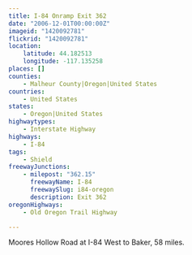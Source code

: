 ```yaml
---
title: I-84 Onramp Exit 362
date: "2006-12-01T00:00:00Z"
imageid: "1420092781"
flickrid: "1420092781"
location:
    latitude: 44.182513
    longitude: -117.135258
places: []
counties:
    - Malheur County|Oregon|United States
countries:
    - United States
states:
    - Oregon|United States
highwaytypes:
    - Interstate Highway
highways:
    - I-84
tags:
    - Shield
freewayJunctions:
    - milepost: "362.15"
      freewayName: I-84
      freewaySlug: i84-oregon
      description: Exit 362
oregonHighways:
    - Old Oregon Trail Highway

---
```

Moores Hollow Road at I-84 West to Baker, 58 miles.